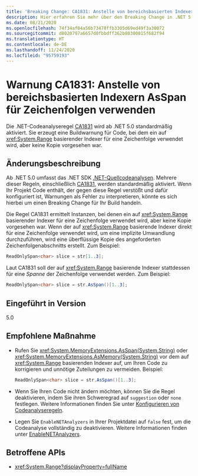 ```yaml
---
title: 'Breaking Change: CA1831: Anstelle von bereichsbasierten Indexern AsSpan für Zeichenfolgen verwenden'
description: Hier erfahren Sie mehr über den Breaking Change in .NET 5.0, der durch die Aktivierung der Codeanalyseregel „CA1831“ ausgelöst wird.
ms.date: 08/21/2020
ms.openlocfilehash: 74f34af04a56b73478ffb3305d69ed49f3a30072
ms.sourcegitcommit: d8020797a6657d0fbbdff362b80300815f682f94
ms.translationtype: HT
ms.contentlocale: de-DE
ms.lasthandoff: 11/24/2020
ms.locfileid: "95759193"
---
```

# <a name="warning-ca1831-use-asspan-instead-of-range-based-indexers-for-string"></a>Warnung CA1831: Anstelle von bereichsbasierten Indexern AsSpan für Zeichenfolgen verwenden

Die .NET-Codeanalyseregel [CA1831](/visualstudio/code-quality/ca1831) wird ab .NET 5.0 standardmäßig aktiviert. Sie erzeugt eine Buildwarnung für Code, bei dem ein auf <xref:System.Range> basierender Indexer für eine Zeichenfolge verwendet wird, aber keine Kopie vorgesehen war.

## <a name="change-description"></a>Änderungsbeschreibung

Ab .NET 5.0 umfasst das .NET SDK [.NET-Quellcodeanalysen](../../../../fundamentals/code-analysis/overview.md). Mehrere dieser Regeln, einschließlich [CA1831](/visualstudio/code-quality/ca1831), werden standardmäßig aktiviert. Wenn Ihr Projekt Code enthält, der gegen diese Regel verstößt und dafür konfiguriert ist, Warnungen als Fehler zu interpretieren, könnte es sich hierbei um einen Breaking Change für Ihr Build handeln.

Die Regel CA1831 ermittelt Instanzen, bei denen ein auf <xref:System.Range> basierender Indexer für eine Zeichenfolge verwendet wird, aber keine Kopie vorgesehen war. Wenn der auf <xref:System.Range> basierende Indexer direkt für eine Zeichenfolge verwendet wird, um eine implizite Umwandlung durchzuführen, wird eine überflüssige Kopie des angeforderten Zeichenfolgenabschnitts erstellt. Zum Beispiel:

```csharp
ReadOnlySpan<char> slice = str[1..3];
```

Laut CA1831 soll der auf <xref:System.Range> basierende Indexer stattdessen für eine *Spanne* der Zeichenfolge verwendet werden. Zum Beispiel:

```csharp
ReadOnlySpan<char> slice = str.AsSpan()[1..3];
```

## <a name="version-introduced"></a>Eingeführt in Version

5.0

## <a name="recommended-action"></a>Empfohlene Maßnahme

- Rufen Sie <xref:System.MemoryExtensions.AsSpan(System.String)> oder <xref:System.MemoryExtensions.AsMemory(System.String)> vor dem auf <xref:System.Range> basierenden Indexer auf, um Ihren Code zu korrigieren und unnötige Zuteilungen zu vermeiden. Beispiel:

  ```csharp
  ReadOnlySpan<char> slice = str.AsSpan()[1..3];
  ```

- Wenn Sie Ihren Code nicht ändern möchten, können Sie die Regel deaktivieren, indem Sie ihren Schweregrad auf `suggestion` oder `none` festlegen. Weitere Informationen finden Sie unter [Konfigurieren von Codeanalyseregeln](../../../../fundamentals/productivity/configure-code-analysis-rules.md).

- Legen Sie `EnableNETAnalyzers` in Ihrer Projektdatei auf `false` fest, um die Codeanalyse vollständig zu deaktivieren. Weitere Informationen finden unter [EnableNETAnalyzers](../../../project-sdk/msbuild-props.md#enablenetanalyzers).

## <a name="affected-apis"></a>Betroffene APIs

- <xref:System.Range?displayProperty=fullName>

<!--

### Affected APIs

- `T:System.Range`

### Category

Code analysis

-->
